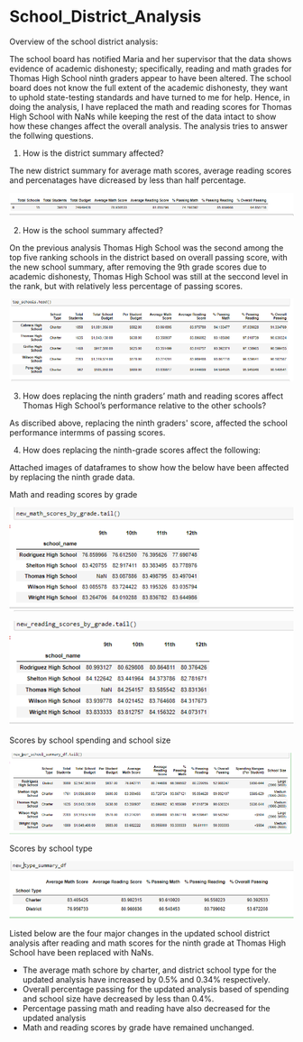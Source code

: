 # School_District_Analysis

Overview of the school district analysis: 

The school board has notified Maria and her supervisor that the data shows evidence of academic dishonesty; specifically, reading and math grades for Thomas High School ninth graders appear to have been altered. The school board does not know the full extent of the academic dishonesty, they want to uphold state-testing standards and have turned to me for help. Hence, in doing the analysis, I have replaced the math and reading scores for Thomas High School with NaNs while keeping the rest of the data intact to show how these changes affect the overall analysis.
The analysis tries to answer the follwing questions. 
1. How is the district summary affected?

The new district summary for average math scores, average reading scores  and percenatages have dicreased by less than half percentage. 

![alt text](https://github.com/Yoditatr/School_District_Analysis/blob/main/Resources/pycityshool%20challenge%20district%20summary.PNG?raw=true)

2. How is the school summary affected?

On the previous analysis  Thomas High School was the second among the top five ranking schools in the district based on overall passing score, with the new school summary, after removing the 9th grade scores due to academic dishonesty, Thomas High School was still at the seccond level in the rank, but with relatively less percentage of passing scores.

![alt text](https://github.com/Yoditatr/School_District_Analysis/blob/main/Resources/pycityshool%20challenge%20perschool%20summary.PNG?raw=true)

3. How does replacing the ninth graders’ math and reading scores affect Thomas High School’s performance relative to the other schools?

As discribed above, replacing the ninth graders' score, affected the school performance intermms of passing scores. 

4. How does replacing the ninth-grade scores affect the following:

Attached images of dataframes to show how the below have been affected by replacing the ninth grade data.  

Math and reading scores by grade

![alt text](https://github.com/Yoditatr/School_District_Analysis/blob/main/Resources/pycityshool%20challenge%20math%20score%20by%20grade.PNG?raw=true)



![alt text](https://github.com/Yoditatr/School_District_Analysis/blob/main/Resources/pycityshool%20challenge%20reading%20score%20by%20grade.PNG?raw=true)

Scores by school spending and school size

![alt text](https://github.com/Yoditatr/School_District_Analysis/blob/main/Resources/pycityshool%20challenge%20school%20spending.PNG?raw=true)

Scores by school type

![alt text](https://github.com/Yoditatr/School_District_Analysis/blob/main/Resources/pycityshool%20challenge%20school%20type.PNG?raw=true)

Listed below are the four major changes in the updated school district analysis after reading and math scores for the ninth grade at Thomas High School have been replaced with NaNs.

- The average math schore by charter, and district school type for the updated analysis have increased by 0.5% and 0.34% respectively.
- Overall percentage passing for the updated analysis based of spending and school size have decreased by less than 0.4%. 
- Percentage passing math and reading have also decreased for the updated analysis 
- Math and reading scores by grade have remained unchanged. 
